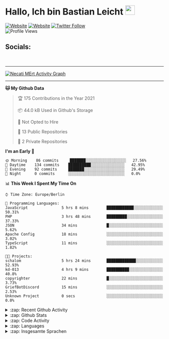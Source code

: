 <h1>Hallo, Ich bin Bastian Leicht <img src="https://raw.githubusercontent.com/MartinHeinz/MartinHeinz/master/wave.gif" width="30px" alt=""></h1>

[![Website](https://img.shields.io/website?label=bastianleicht.de&style=for-the-badge&url=https%3A%2F%2Fbastianleicht.de)](https://bastianleicht.de)
[![Website](https://img.shields.io/website?label=bastianleicht.com&style=for-the-badge&url=https%3A%2F%2Fbastianleicht.com)](https://bastianleicht.com)
[![Twitter Follow](https://img.shields.io/twitter/follow/bastianleicht?color=1DA1F2&logo=twitter&style=for-the-badge)](https://twitter.com/intent/follow?original_referer=https%3A%2F%2Fgithub.com%2Fbastianleicht&screen_name=bastianleicht)
<br>
![Profile Views](https://komarev.com/ghpvc/?username=2Fbastianleicht&style=flat-square)

## Socials:
<p align="left">
  <a href="https://bastianleicht.de/"><img src="https://img.icons8.com/dusk/48/000000/domain.png" alt=""/></a>
  <a href = "https://twitter.com/bastianleicht"><img src="https://img.icons8.com/cotton/48/000000/twitter.png" alt=""/></a>
  <a href = "https://stackoverflow.com/users/13409812/bastian-leicht"><img src="https://img.icons8.com/color/48/000000/stackoverflow.png" alt=""/></a>
</p>

---
<a href="https://github.com/xcrexus/github-readme-activity-graph"><img alt="Necati MErt Activity Graph" src="https://activity-graph.herokuapp.com/graph?username=bastianleicht&bg_color=0D1117&color=5BCDEC&line=5BCDEC&point=FFFFFF&hide_border=true"/></a>

---
<!--START_SECTION:waka-->
**🐱 My Github Data** 

> 🏆 175 Contributions in the Year 2021
 > 
> 📦 44.0 kB Used in Github's Storage 
 > 
> 🚫 Not Opted to Hire
 > 
> 📜 13 Public Repositories 
 > 
> 🔑 2 Private Repositories  
 > 
**I'm an Early 🐤** 

```text
🌞 Morning    86 commits     ███████░░░░░░░░░░░░░░░░░░   27.56% 
🌆 Daytime    134 commits    ██████████░░░░░░░░░░░░░░░   42.95% 
🌃 Evening    92 commits     ███████░░░░░░░░░░░░░░░░░░   29.49% 
🌙 Night      0 commits      ░░░░░░░░░░░░░░░░░░░░░░░░░   0.0%

```


📊 **This Week I Spent My Time On** 

```text
⌚︎ Time Zone: Europe/Berlin

💬 Programming Languages: 
JavaScript               5 hrs 8 mins        ████████████░░░░░░░░░░░░░   50.31% 
PHP                      3 hrs 48 mins       █████████░░░░░░░░░░░░░░░░   37.33% 
JSON                     34 mins             █░░░░░░░░░░░░░░░░░░░░░░░░   5.62% 
Apache Config            18 mins             ░░░░░░░░░░░░░░░░░░░░░░░░░   3.02% 
TypeScript               11 mins             ░░░░░░░░░░░░░░░░░░░░░░░░░   1.82%

🐱‍💻 Projects: 
schalom                  5 hrs 24 mins       █████████████░░░░░░░░░░░░   52.93% 
kd-013                   4 hrs 9 mins        ██████████░░░░░░░░░░░░░░░   40.8% 
copyrighter              22 mins             █░░░░░░░░░░░░░░░░░░░░░░░░   3.73% 
GriefBotDiscord          15 mins             ░░░░░░░░░░░░░░░░░░░░░░░░░   2.53% 
Unknown Project          0 secs              ░░░░░░░░░░░░░░░░░░░░░░░░░   0.0%

```


<!--END_SECTION:waka-->
<details>
    <summary>:zap: Recent Github Activity</summary>
    <pre>
<!--START_SECTION:activity-->
1. 🗣 Commented on [#1](https://github.com/bastianleicht/GriefBotDiscord/issues/1) in [bastianleicht/GriefBotDiscord](https://github.com/bastianleicht/GriefBotDiscord)
2. ❗️ Closed issue [#1](https://github.com/bastianleicht/GriefBotDiscord/issues/1) in [bastianleicht/GriefBotDiscord](https://github.com/bastianleicht/GriefBotDiscord)
<!--END_SECTION:activity-->
    </pre>
</details>

<details>
    <summary>:zap: Github Stats</summary>
    <pre>
        <img alt="GitHub Stats" src="https://github-readme-stats.routerabfrage.vercel.app/api?username=bastianleicht&show_icons=true&theme=dark" />
    </pre>
</details>

<details>
    <summary>:zap: Code Activity</summary>
    <pre>
        <img alt="Code activity" src="https://wakatime.com/share/@90818ae0-9ba0-4e2a-8ed8-98c30e947c50/a1ac7e83-bba7-4109-8f37-037c37bb63eb.svg" height="400" />    
    </pre>
</details>

<details>
    <summary>:zap: Languages</summary>
    <pre>
        <img alt="Languages used (7 days)" src="https://wakatime.com/share/@90818ae0-9ba0-4e2a-8ed8-98c30e947c50/b0eba8ff-2de8-4b40-929e-8c7a97a106f9.svg" height="400" />
    </pre>
</details>

<details>
    <summary>:zap: Insgesamte Sprachen</summary>
    <pre>
        <img alt="All time used Languages" src="https://wakatime.com/share/@90818ae0-9ba0-4e2a-8ed8-98c30e947c50/d328c553-68a8-4426-974c-be045b324309.svg" height="400" />
    </pre>
</details>

[Website]: https://bastianleicht.de/
